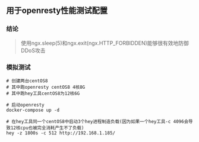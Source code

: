 ## 用于openresty性能测试配置

### 结论

> 使用ngx.sleep(5)和ngx.exit(ngx.HTTP_FORBIDDEN)能够很有效地防御DDoS攻击

### 模拟测试

```
# 创建两台centOS8
# 其中跑openresty centOS8 4核8G
# 其中跑hey工具centOS8为12核6G

# 启动openresty
docker-compose up -d

# 在hey工具同一个centOS8中启动3个hey进程制造负载(因为如果一个hey工具-c 4096会导致12核cpu也被完全消耗产生不了负载)
hey -z 1800s -c 512 http://192.168.1.185/
```

